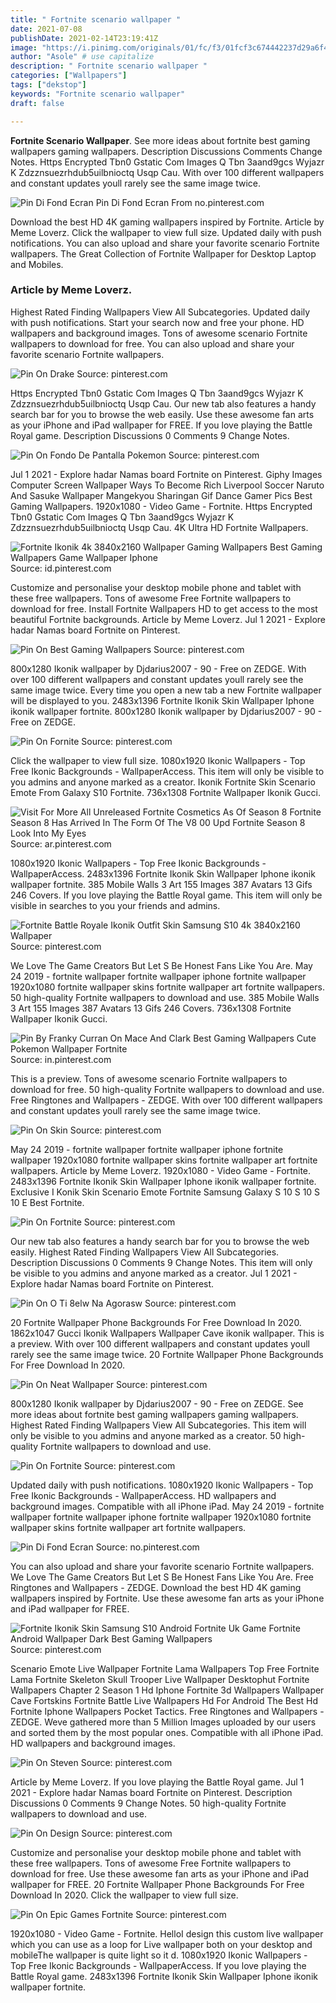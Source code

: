 ```yaml
---
title: " Fortnite scenario wallpaper "
date: 2021-07-08
publishDate: 2021-02-14T23:19:41Z
image: "https://i.pinimg.com/originals/01/fc/f3/01fcf3c674442237d29a6f45b0482c4f.jpg"
author: "Asole" # use capitalize
description: " Fortnite scenario wallpaper "
categories: ["Wallpapers"]
tags: ["dekstop"]
keywords: "Fortnite scenario wallpaper"
draft: false

---
```



**Fortnite Scenario Wallpaper**. See more ideas about fortnite best gaming wallpapers gaming wallpapers. Description Discussions Comments Change Notes. Https Encrypted Tbn0 Gstatic Com Images Q Tbn 3aand9gcs Wyjazr K Zdzznsuezrhdub5uilbnioctq Usqp Cau. With over 100 different wallpapers and constant updates youll rarely see the same image twice.

![Pin Di Fond Ecran](https://i.pinimg.com/originals/d4/49/b7/d449b76aef4c47d47b50bf12e34c044a.jpg "Pin Di Fond Ecran")
Pin Di Fond Ecran From no.pinterest.com


Download the best HD 4K gaming wallpapers inspired by Fortnite. Article by Meme Loverz. Click the wallpaper to view full size. Updated daily with push notifications. You can also upload and share your favorite scenario Fortnite wallpapers. The Great Collection of Fortnite Wallpaper for Desktop Laptop and Mobiles.

### Article by Meme Loverz.

Highest Rated Finding Wallpapers View All Subcategories. Updated daily with push notifications. Start your search now and free your phone. HD wallpapers and background images. Tons of awesome scenario Fortnite wallpapers to download for free. You can also upload and share your favorite scenario Fortnite wallpapers.


![Pin On Drake](https://i.pinimg.com/originals/92/63/07/92630752e8925348c8be2cd2a0ead79e.jpg "Pin On Drake")
Source: pinterest.com

Https Encrypted Tbn0 Gstatic Com Images Q Tbn 3aand9gcs Wyjazr K Zdzznsuezrhdub5uilbnioctq Usqp Cau. Our new tab also features a handy search bar for you to browse the web easily. Use these awesome fan arts as your iPhone and iPad wallpaper for FREE. If you love playing the Battle Royal game. Description Discussions 0 Comments 9 Change Notes.

![Pin On Fondo De Pantalla Pokemon](https://i.pinimg.com/564x/cd/64/ca/cd64ca8eebbdb5df55cd30f28595ba8c.jpg "Pin On Fondo De Pantalla Pokemon")
Source: pinterest.com

Jul 1 2021 - Explore hadar Namas board Fortnite on Pinterest. Giphy Images Computer Screen Wallpaper Ways To Become Rich Liverpool Soccer Naruto And Sasuke Wallpaper Mangekyou Sharingan Gif Dance Gamer Pics Best Gaming Wallpapers. 1920x1080 - Video Game - Fortnite. Https Encrypted Tbn0 Gstatic Com Images Q Tbn 3aand9gcs Wyjazr K Zdzznsuezrhdub5uilbnioctq Usqp Cau. 4K Ultra HD Fortnite Wallpapers.

![Fortnite Ikonik 4k 3840x2160 Wallpaper Gaming Wallpapers Best Gaming Wallpapers Game Wallpaper Iphone](https://i.pinimg.com/originals/4e/ef/41/4eef41e08a3145df50dc9b92eecb9838.jpg "Fortnite Ikonik 4k 3840x2160 Wallpaper Gaming Wallpapers Best Gaming Wallpapers Game Wallpaper Iphone")
Source: id.pinterest.com

Customize and personalise your desktop mobile phone and tablet with these free wallpapers. Tons of awesome Free Fortnite wallpapers to download for free. Install Fortnite Wallpapers HD to get access to the most beautiful Fortnite backgrounds. Article by Meme Loverz. Jul 1 2021 - Explore hadar Namas board Fortnite on Pinterest.

![Pin On Best Gaming Wallpapers](https://i.pinimg.com/474x/89/45/92/8945924269a96ee629c8d8508c4f8beb.jpg "Pin On Best Gaming Wallpapers")
Source: pinterest.com

800x1280 Ikonik wallpaper by Djdarius2007 - 90 - Free on ZEDGE. With over 100 different wallpapers and constant updates youll rarely see the same image twice. Every time you open a new tab a new Fortnite wallpaper will be displayed to you. 2483x1396 Fortnite Ikonik Skin Wallpaper Iphone ikonik wallpaper fortnite. 800x1280 Ikonik wallpaper by Djdarius2007 - 90 - Free on ZEDGE.

![Pin On Fornite](https://i.pinimg.com/originals/f3/cf/4e/f3cf4e0d60ca6ba676b42d694b4aea39.jpg "Pin On Fornite")
Source: pinterest.com

Click the wallpaper to view full size. 1080x1920 Ikonic Wallpapers - Top Free Ikonic Backgrounds - WallpaperAccess. This item will only be visible to you admins and anyone marked as a creator. Ikonik Fortnite Skin Scenario Emote From Galaxy S10 Fortnite. 736x1308 Fortnite Wallpaper Ikonik Gucci.

![Visit For More All Unreleased Fortnite Cosmetics As Of Season 8 Fortnite Season 8 Has Arrived In The Form Of The V8 00 Upd Fortnite Season 8 Look Into My Eyes](https://i.pinimg.com/736x/bb/ee/27/bbee271057a2d6f32797ddd31fb26dcd.jpg "Visit For More All Unreleased Fortnite Cosmetics As Of Season 8 Fortnite Season 8 Has Arrived In The Form Of The V8 00 Upd Fortnite Season 8 Look Into My Eyes")
Source: ar.pinterest.com

1080x1920 Ikonic Wallpapers - Top Free Ikonic Backgrounds - WallpaperAccess. 2483x1396 Fortnite Ikonik Skin Wallpaper Iphone ikonik wallpaper fortnite. 385 Mobile Walls 3 Art 155 Images 387 Avatars 13 Gifs 246 Covers. If you love playing the Battle Royal game. This item will only be visible in searches to you your friends and admins.

![Fortnite Battle Royale Ikonik Outfit Skin Samsung S10 4k 3840x2160 Wallpaper](https://i.pinimg.com/474x/e4/dd/85/e4dd85969bf9f3c79344998f1db7a8e7.jpg "Fortnite Battle Royale Ikonik Outfit Skin Samsung S10 4k 3840x2160 Wallpaper")
Source: pinterest.com

We Love The Game Creators But Let S Be Honest Fans Like You Are. May 24 2019 - fortnite wallpaper fortnite wallpaper iphone fortnite wallpaper 1920x1080 fortnite wallpaper skins fortnite wallpaper art fortnite wallpapers. 50 high-quality Fortnite wallpapers to download and use. 385 Mobile Walls 3 Art 155 Images 387 Avatars 13 Gifs 246 Covers. 736x1308 Fortnite Wallpaper Ikonik Gucci.

![Pin By Franky Curran On Mace And Clark Best Gaming Wallpapers Cute Pokemon Wallpaper Fortnite](https://i.pinimg.com/originals/38/12/c9/3812c9cbeb1abb774c952022f9d27f98.jpg "Pin By Franky Curran On Mace And Clark Best Gaming Wallpapers Cute Pokemon Wallpaper Fortnite")
Source: in.pinterest.com

This is a preview. Tons of awesome scenario Fortnite wallpapers to download for free. 50 high-quality Fortnite wallpapers to download and use. Free Ringtones and Wallpapers - ZEDGE. With over 100 different wallpapers and constant updates youll rarely see the same image twice.

![Pin On Skin](https://i.pinimg.com/originals/86/0c/d2/860cd2298f6441e7d315c60335a59ff5.jpg "Pin On Skin")
Source: pinterest.com

May 24 2019 - fortnite wallpaper fortnite wallpaper iphone fortnite wallpaper 1920x1080 fortnite wallpaper skins fortnite wallpaper art fortnite wallpapers. Article by Meme Loverz. 1920x1080 - Video Game - Fortnite. 2483x1396 Fortnite Ikonik Skin Wallpaper Iphone ikonik wallpaper fortnite. Exclusive I Konik Skin Scenario Emote Fortnite Samsung Galaxy S 10 S 10 S 10 E Best Fortnite.

![Pin On Fortnite](https://i.pinimg.com/736x/2c/4e/24/2c4e2493e5feae9c2b5817f2bc040681.jpg "Pin On Fortnite")
Source: pinterest.com

Our new tab also features a handy search bar for you to browse the web easily. Highest Rated Finding Wallpapers View All Subcategories. Description Discussions 0 Comments 9 Change Notes. This item will only be visible to you admins and anyone marked as a creator. Jul 1 2021 - Explore hadar Namas board Fortnite on Pinterest.

![Pin On O Ti 8elw Na Agorasw](https://i.pinimg.com/originals/47/15/72/471572c98d9b01a10e1370eccb3b6cb1.jpg "Pin On O Ti 8elw Na Agorasw")
Source: pinterest.com

20 Fortnite Wallpaper Phone Backgrounds For Free Download In 2020. 1862x1047 Gucci Ikonik Wallpapers Wallpaper Cave ikonik wallpaper. This is a preview. With over 100 different wallpapers and constant updates youll rarely see the same image twice. 20 Fortnite Wallpaper Phone Backgrounds For Free Download In 2020.

![Pin On Neat Wallpaper](https://i.pinimg.com/564x/f4/89/66/f4896612d6fd41335a3b477135cd44e1.jpg "Pin On Neat Wallpaper")
Source: pinterest.com

800x1280 Ikonik wallpaper by Djdarius2007 - 90 - Free on ZEDGE. See more ideas about fortnite best gaming wallpapers gaming wallpapers. Highest Rated Finding Wallpapers View All Subcategories. This item will only be visible to you admins and anyone marked as a creator. 50 high-quality Fortnite wallpapers to download and use.

![Pin On Fortnite](https://i.pinimg.com/originals/af/dd/79/afdd79e63b534f639f1d36d72f13d1e7.jpg "Pin On Fortnite")
Source: pinterest.com

Updated daily with push notifications. 1080x1920 Ikonic Wallpapers - Top Free Ikonic Backgrounds - WallpaperAccess. HD wallpapers and background images. Compatible with all iPhone iPad. May 24 2019 - fortnite wallpaper fortnite wallpaper iphone fortnite wallpaper 1920x1080 fortnite wallpaper skins fortnite wallpaper art fortnite wallpapers.

![Pin Di Fond Ecran](https://i.pinimg.com/originals/d4/49/b7/d449b76aef4c47d47b50bf12e34c044a.jpg "Pin Di Fond Ecran")
Source: no.pinterest.com

You can also upload and share your favorite scenario Fortnite wallpapers. We Love The Game Creators But Let S Be Honest Fans Like You Are. Free Ringtones and Wallpapers - ZEDGE. Download the best HD 4K gaming wallpapers inspired by Fortnite. Use these awesome fan arts as your iPhone and iPad wallpaper for FREE.

![Fortnite Ikonik Skin Samsung S10 Android Fortnite Uk Game Fortnite Android Wallpaper Dark Best Gaming Wallpapers](https://i.pinimg.com/originals/b0/f8/4e/b0f84e226f340d84671cb25af0278634.jpg "Fortnite Ikonik Skin Samsung S10 Android Fortnite Uk Game Fortnite Android Wallpaper Dark Best Gaming Wallpapers")
Source: pinterest.com

Scenario Emote Live Wallpaper Fortnite Lama Wallpapers Top Free Fortnite Lama Fortnite Skeleton Skull Trooper Live Wallpaper Desktophut Fortnite Wallpapers Chapter 2 Season 1 Hd Iphone Fortnite 3d Wallpapers Wallpaper Cave Fortskins Fortnite Battle Live Wallpapers Hd For Android The Best Hd Fortnite Iphone Wallpapers Pocket Tactics. Free Ringtones and Wallpapers - ZEDGE. Weve gathered more than 5 Million Images uploaded by our users and sorted them by the most popular ones. Compatible with all iPhone iPad. HD wallpapers and background images.

![Pin On Steven](https://i.pinimg.com/originals/88/7e/24/887e247e839f6798d66451717c1962ab.jpg "Pin On Steven")
Source: pinterest.com

Article by Meme Loverz. If you love playing the Battle Royal game. Jul 1 2021 - Explore hadar Namas board Fortnite on Pinterest. Description Discussions 0 Comments 9 Change Notes. 50 high-quality Fortnite wallpapers to download and use.

![Pin On Design](https://i.pinimg.com/originals/12/58/cc/1258cc923390e32ef3d5044d670d4bda.jpg "Pin On Design")
Source: pinterest.com

Customize and personalise your desktop mobile phone and tablet with these free wallpapers. Tons of awesome Free Fortnite wallpapers to download for free. Use these awesome fan arts as your iPhone and iPad wallpaper for FREE. 20 Fortnite Wallpaper Phone Backgrounds For Free Download In 2020. Click the wallpaper to view full size.

![Pin On Epic Games Fortnite](https://i.pinimg.com/originals/01/fc/f3/01fcf3c674442237d29a6f45b0482c4f.jpg "Pin On Epic Games Fortnite")
Source: pinterest.com

1920x1080 - Video Game - Fortnite. HelloI design this custom live wallpaper which you can use as a loop for Live wallpaper both on your desktop and mobileThe wallpaper is quite light so it d. 1080x1920 Ikonic Wallpapers - Top Free Ikonic Backgrounds - WallpaperAccess. If you love playing the Battle Royal game. 2483x1396 Fortnite Ikonik Skin Wallpaper Iphone ikonik wallpaper fortnite.

